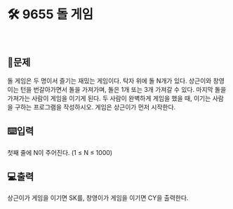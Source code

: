 # 🛠️ 9655 돌 게임
<br>

## 📖문제
돌 게임은 두 명이서 즐기는 재밌는 게임이다.
탁자 위에 돌 N개가 있다. 상근이와 창영이는 턴을 번갈아가면서 돌을 가져가며, 돌은 1개 또는 3개 가져갈 수 있다. 마지막 돌을 가져가는 사람이 게임을 이기게 된다.
두 사람이 완벽하게 게임을 했을 때, 이기는 사람을 구하는 프로그램을 작성하시오. 게임은 상근이가 먼저 시작한다.

## ⌨️입력
첫째 줄에 N이 주어진다. (1 ≤ N ≤ 1000)

## 💻출력
상근이가 게임을 이기면 SK를, 창영이가 게임을 이기면 CY을 출력한다.
